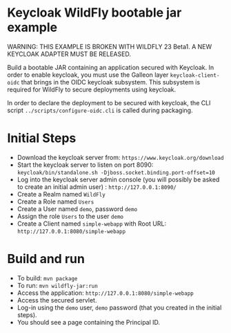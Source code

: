 # Keycloak WildFly bootable jar example

WARNING: THIS EXAMPLE IS BROKEN WITH WILDFLY 23 Beta1. A NEW KEYCLOAK ADAPTER MUST BE RELEASED.

Build a bootable JAR containing an application secured with Keycloak.
In order to enable keycloak, you must use the Galleon layer `keycloak-client-oidc` that brings in the 
OIDC keycloak subsystem. This subsystem is required for WildFly to secure deployments using keycloak.

In order to declare the deployment to be secured with keycloak, the CLI script `../scripts/configure-oidc.cli` is called during packaging.

Initial Steps
=======

* Download the keycloak server from: `https://www.keycloak.org/download`
* Start the keycloak server to listen on port 8090: `keycloak/bin/standalone.sh -Djboss.socket.binding.port-offset=10`
* Log into the keycloak server admin console (you will possibly be asked to create an initial admin user) : `http://127.0.0.1:8090/`
* Create a Realm named `WildFly`
* Create a Role named `Users`
* Create a User named `demo`, password `demo`
* Assign the role `Users` to the user `demo`
* Create a Client named `simple-webapp` with Root URL: `http://127.0.0.1:8080/simple-webapp`

Build and run
========

* To build: `mvn package`
* To run: `mvn wildfly-jar:run`
* Access the application: `http://127.0.0.1:8080/simple-webapp`
* Access the secured servlet.
* Log-in using the `demo` user, `demo` password (that you created in the initial steps).
* You should see a page containing the Principal ID.